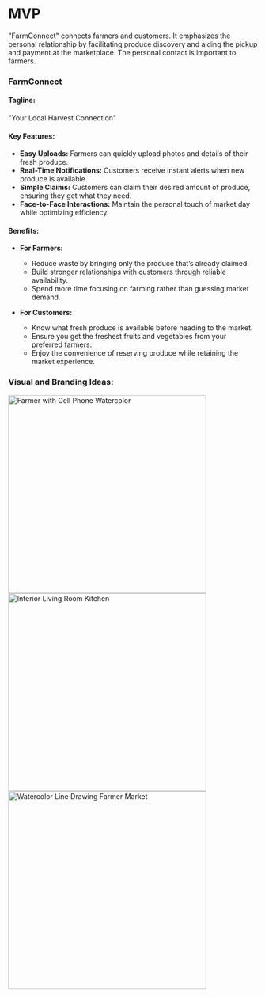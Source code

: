 # MVP

"FarmConnect" connects farmers and customers. It emphasizes the personal relationship by facilitating produce discovery and aiding the pickup and payment at the marketplace. The personal contact is important to farmers.

### FarmConnect

#### Tagline:
"Your Local Harvest Connection"

#### Key Features:
- **Easy Uploads:** Farmers can quickly upload photos and details of their fresh produce.
- **Real-Time Notifications:** Customers receive instant alerts when new produce is available.
- **Simple Claims:** Customers can claim their desired amount of produce, ensuring they get what they need.
- **Face-to-Face Interactions:** Maintain the personal touch of market day while optimizing efficiency.

#### Benefits:
- **For Farmers:**
  - Reduce waste by bringing only the produce that’s already claimed.
  - Build stronger relationships with customers through reliable availability.
  - Spend more time focusing on farming rather than guessing market demand.

- **For Customers:**
  - Know what fresh produce is available before heading to the market.
  - Ensure you get the freshest fruits and vegetables from your preferred farmers.
  - Enjoy the convenience of reserving produce while retaining the market experience.

### Visual and Branding Ideas:
<img width="400" alt="Farmer with Cell Phone Watercolor" src="https://github.com/user-attachments/assets/51521b6e-2eb8-41d4-ac57-5e497371e09b" />

<img width="400" alt="Interior Living Room Kitchen" src="https://github.com/user-attachments/assets/1694df63-cf42-4e6c-aa7b-666f0ffee81f" />

<img width="400" alt="Watercolor Line Drawing Farmer Market" src="https://github.com/user-attachments/assets/abdf5ac3-72e2-494f-a07e-7f65141a97e2" />
